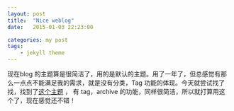```yaml
---
layout: post
title:  "Nice weblog"
date:   2015-01-03 22:23:00

categories: my post
tags:
    - jekyll theme
---
```


现在blog 的主题算是很简洁了，用的是默认的主题。用了一年了，但总感觉有那么一点点不能满足我的需求，就是没有分类，Tag 功能的体现。今天就尝试找了找，找到了[这个主题](http://lhzhang.com/) ，
有 tag，archive 的功能，同样很简洁，所以就打算用这个了，现在感觉还不错！

